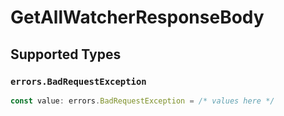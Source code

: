 # GetAllWatcherResponseBody


## Supported Types

### `errors.BadRequestException`

```typescript
const value: errors.BadRequestException = /* values here */
```

